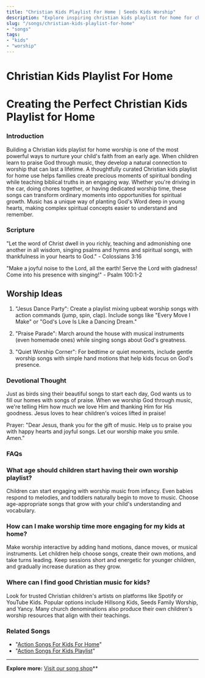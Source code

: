 ```yaml
---
title: "Christian Kids Playlist For Home | Seeds Kids Worship"
description: "Explore inspiring christian kids playlist for home for children's worship and faith development. Biblical music resources for families and ministry."
slug: "/songs/christian-kids-playlist-for-home"
- "songs"
tags:
- "kids"
- "worship"
---
```


# Christian Kids Playlist For Home

# Creating the Perfect Christian Kids Playlist for Home

### Introduction
Building a Christian kids playlist for home worship is one of the most powerful ways to nurture your child's faith from an early age. When children learn to praise God through music, they develop a natural connection to worship that can last a lifetime. A thoughtfully curated Christian kids playlist for home use helps families create precious moments of spiritual bonding while teaching biblical truths in an engaging way. Whether you're driving in the car, doing chores together, or having dedicated worship time, these songs can transform ordinary moments into opportunities for spiritual growth. Music has a unique way of planting God's Word deep in young hearts, making complex spiritual concepts easier to understand and remember.

### Scripture
"Let the word of Christ dwell in you richly, teaching and admonishing one another in all wisdom, singing psalms and hymns and spiritual songs, with thankfulness in your hearts to God." - Colossians 3:16

"Make a joyful noise to the Lord, all the earth! Serve the Lord with gladness! Come into his presence with singing!" - Psalm 100:1-2

## Worship Ideas
1. "Jesus Dance Party": Create a playlist mixing upbeat worship songs with action commands (jump, spin, clap). Include songs like "Every Move I Make" or "God's Love Is Like a Dancing Dream."

2. "Praise Parade": March around the house with musical instruments (even homemade ones) while singing songs about God's greatness.

3. "Quiet Worship Corner": For bedtime or quiet moments, include gentle worship songs with simple hand motions that help kids focus on God's presence.

### Devotional Thought
Just as birds sing their beautiful songs to start each day, God wants us to fill our homes with songs of praise. When we worship God through music, we're telling Him how much we love Him and thanking Him for His goodness. Jesus loves to hear children's voices lifted in praise!

Prayer: "Dear Jesus, thank you for the gift of music. Help us to praise you with happy hearts and joyful songs. Let our worship make you smile. Amen."

### FAQs

### What age should children start having their own worship playlist?
Children can start engaging with worship music from infancy. Even babies respond to melodies, and toddlers naturally begin to move to music. Choose age-appropriate songs that grow with your child's understanding and vocabulary.

### How can I make worship time more engaging for my kids at home?
Make worship interactive by adding hand motions, dance moves, or musical instruments. Let children help choose songs, create their own motions, and take turns leading. Keep sessions short and energetic for younger children, and gradually increase duration as they grow.

### Where can I find good Christian music for kids?
Look for trusted Christian children's artists on platforms like Spotify or YouTube Kids. Popular options include Hillsong Kids, Seeds Family Worship, and Yancy. Many church denominations also produce their own children's worship resources that align with their teachings.

### Related Songs

- "[Action Songs For Kids For Home](/songs/action-songs-for-kids-for-home/)"
- "[Action Songs For Kids Playlist](/songs/action-songs-for-kids-playlist/)"

---

**Explore more:** [Visit our song shop](https://seedskidsworship.com/shop)**

<!-- Schema Markup -->
<script type="application/ld+json">
{
  "@context": "https://schema.org",
  "@type": "MusicRecording",
  "name": "Christian Kids Playlist For Home",
  "byArtist": {
    "@type": "MusicGroup",
    "name": "Seeds Kids Worship"
  },
  "isFamilyFriendly": true,
  "url": "https://seedskidsworship.com/songs/christian-kids-playlist-for-home/"
}
</script>